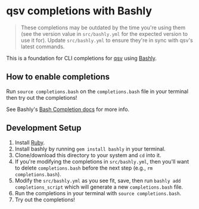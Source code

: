 # qsv completions with Bashly

> These completions may be outdated by the time you're using them (see the version value in `src/bashly.yml` for the expected version to use it for). Update `src/bashly.yml` to ensure they're in sync with qsv's latest commands.

This is a foundation for CLI completions for [qsv](https://github.com/jqnatividad/qsv) using [Bashly](https://bashly.dannyb.co/).

## How to enable completions

Run `source completions.bash` on the `completions.bash` file in your terminal then try out the completions!

See Bashly's [Bash Completion docs](https://bashly.dannyb.co/advanced/bash-completion/) for more info.

## Development Setup

1. Install [Ruby](https://rubygems.org/pages/download).
2. Install bashly by running `gem install bashly` in your terminal.
3. Clone/download this directory to your system and `cd` into it.
4. If you're modifying the completions in `src/bashly.yml`, then you'll want to delete `completions.bash` before the next step (e.g., `rm completions.bash`).
5. Modify the `src/bashly.yml` as you see fit, save, then run `bashly add completions_script` which will generate a new `completions.bash` file.
6. Run the completions in your terminal with `source completions.bash`.
7. Try out the completions!
